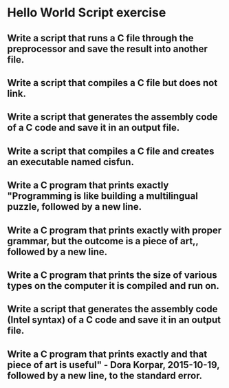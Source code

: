 # Hello World Script exercise

## Write a script that runs a C file through the preprocessor and save the result into another file.

## Write a script that compiles a C file but does not link.

## Write a script that generates the assembly code of a C code and save it in an output file.

## Write a script that compiles a C file and creates an executable named cisfun.

## Write a C program that prints exactly "Programming is like building a multilingual puzzle, followed by a new line.

## Write a C program that prints exactly with proper grammar, but the outcome is a piece of art,, followed by a new line.

## Write a C program that prints the size of various types on the computer it is compiled and run on.

## Write a script that generates the assembly code (Intel syntax) of a C code and save it in an output file.

## Write a C program that prints exactly and that piece of art is useful" - Dora Korpar, 2015-10-19, followed by a new line, to the standard error.
